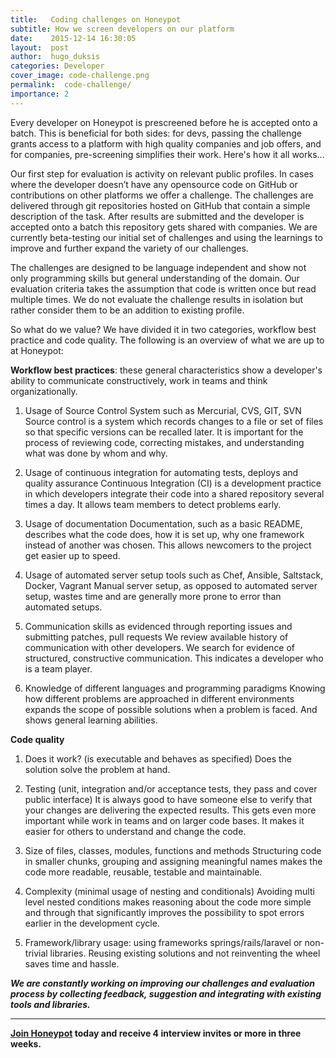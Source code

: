 ```yaml
---
title:   Coding challenges on Honeypot
subtitle: How we screen developers on our platform
date:    2015-12-14 16:30:05
layout:  post
author:  hugo_duksis
categories: Developer
cover_image: code-challenge.png
permalink:  code-challenge/
importance: 2
---
```



Every developer on Honeypot is prescreened before he is accepted onto a batch. This is beneficial for both sides: for devs, passing the challenge grants access to a platform with high quality companies and job offers, and for companies,
pre-screening simplifies their work. Here's how it all works...

<!--more--> 


Our first step for evaluation is activity on relevant public profiles. In cases where the developer doesn’t
have any opensource code on GitHub or contributions on other platforms we offer a challenge.
The challenges are delivered through git repositories hosted on GitHub that contain a simple description of the task.
After results are submitted and the developer is accepted onto a batch this repository gets
shared with companies. We are currently beta-testing our initial set of challenges and using the
learnings to improve and further expand the variety of our challenges.


The challenges are designed to be language independent and show not only programming skills
but general understanding of the domain.
Our evaluation criteria takes the assumption that code is written once but read multiple
times. We do not evaluate the challenge results in isolation but rather consider them
to be an addition to existing profile.

So what do we value? We have divided it in two categories, workflow best practice and code quality.
The following is an overview of what we are up to at Honeypot:


**Workflow best practices**: these general characteristics show a developer's ability
to communicate constructively, work in teams and think organizationally.


 1. Usage of Source Control System such as Mercurial, CVS, GIT, SVN
Source control is a system which records changes to a file or set of files
so that specific versions can be recalled later. It is important for the process of reviewing code,
correcting mistakes, and understanding what was done by whom and why.

 2. Usage of continuous integration for automating tests, deploys and quality assurance
Continuous Integration (CI) is a development practice in which developers
integrate their code into a shared repository several times a day. It allows team members
to detect problems early.

 3. Usage of documentation
Documentation, such as a basic README, describes what the code does,
how it is set up, why one framework instead of another was chosen. This allows newcomers
to the project get easier up to speed.

 4. Usage of automated server setup tools such as Chef, Ansible, Saltstack, Docker, Vagrant
Manual server setup, as opposed to automated server setup, wastes time and
are generally more prone to error than automated setups.

 5. Communication skills as evidenced through reporting issues and submitting patches, pull requests
We review available history of communication with other developers.
We search for evidence of structured, constructive communication. This indicates a developer
who is a team player.

 6. Knowledge of different languages and programming paradigms
Knowing how different problems are approached in different environments
expands the scope of possible solutions when a problem is faced. And shows general learning
abilities.


 **Code quality**

 1. Does it work? (is executable and behaves as specified)
Does the solution solve the problem at hand.

 2. Testing (unit, integration and/or acceptance tests, they pass and cover public interface)
It is always good to have someone else to verify that your changes are delivering the expected
results. This gets even more important while work in teams and on larger code bases.
It makes it easier for others to understand and change the code.

 3. Size of files, classes, modules, functions and methods
Structuring code in smaller chunks, grouping and assigning meaningful names makes the code
more readable, reusable, testable and maintainable.

 4. Complexity (minimal usage of nesting and conditionals)
Avoiding multi level nested conditions makes reasoning about the code more simple and through
that significantly improves the possibility to spot errors earlier in the development cycle.

 5. Framework/library usage: using frameworks springs/rails/laravel or non-trivial libraries.
Reusing existing solutions and not reinventing the wheel saves time and hassle.

***We are constantly working on improving our challenges and evaluation process by collecting feedback,
suggestion and integrating with existing tools and libraries.***

* * * 

**[Join Honeypot](https://app.honeypot.io/users/sign_up?utm_source=blog&utm_medium=organic&utm_term=e&utm_content=151202&utm_campaign=dev-no) today and receive 4 interview invites or more in three weeks.**

